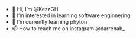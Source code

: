 - 👋 Hi, I’m @KezzGH
- 👀 I’m interested in learning software enginnering
- 🌱 I’m currently learning phyton
- 📫 How to reach me on instagram @darrenab_

<!---
KezzGH/KezzGH is a ✨ special ✨ repository because its `README.md` (this file) appears on your GitHub profile.
You can click the Preview link to take a look at your changes.
--->
